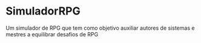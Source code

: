 # SimuladorRPG
Um simulador de RPG que tem como objetivo auxiliar autores de sistemas e mestres a equilibrar desafios de RPG
